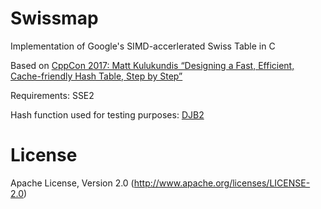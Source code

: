 # Swissmap

Implementation of Google's SIMD-accerlerated Swiss Table in C

Based on [CppCon 2017: Matt Kulukundis “Designing a Fast, Efficient, Cache-friendly Hash Table, Step by Step”](https://www.youtube.com/watch?v=ncHmEUmJZf4)

Requirements: SSE2

Hash function used for testing purposes: [DJB2](http://www.cse.yorku.ca/~oz/hash.html)

# License

Apache License, Version 2.0 (http://www.apache.org/licenses/LICENSE-2.0)
